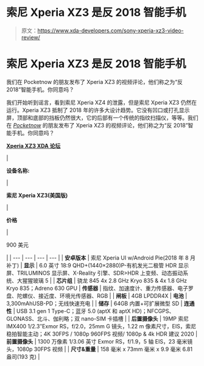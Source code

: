 # 索尼 Xperia XZ3 是反 2018 智能手机

> 原文：<https://www.xda-developers.com/sony-xperia-xz3-video-review/>

# 索尼 Xperia XZ3 是反 2018 智能手机

我们在 Pocketnow 的朋友发布了 Xperia XZ3 的视频评论，他们称之为“反 2018”智能手机。你同意吗？

我们开始听到谣言，看到索尼 Xperia XZ4 的泄露，但是索尼 Xperia XZ3 仍然在运行。Xperia XZ3 抵制了 2018 年的许多大设计趋势。它没有凹口或打孔显示屏，顶部和底部的挡板仍然很大，它的后部有一个传统的指纹扫描仪，等等。我们在 [*Pocketnow*](http://pocketnow.com) 的朋友发布了 Xperia XZ3 的视频评论，他们称之为“反 2018”智能手机。你同意吗？

[**Xperia XZ3 XDA 论坛**](https://forum.xda-developers.com/xperia-xz3)

| 

**设备名称:**

 | 

**索尼 Xperia XZ3(美国版)**

 | 

**价格**

 | 

900 美元

 |
| --- | --- | --- | --- |
| **安卓版本** | 索尼 Xperia UI w/Android Pie(2018 年 8 月补丁) | **显示** | 6.0 英寸 18:9 QHD+(1440×2880)P-有机发光二极管 HDR 显示屏、TRILUMINOS 显示屏、X-Reality 引擎、SDR>HDR 上变频、动态振动系统、大猩猩玻璃 5 |
| **芯片组** | 骁龙 845 4x 2.8 GHz Kryo 835 & 4x 1.8 GHz Kryo 835；Adreno 630 GPU | **传感器** | 指纹、加速度计、重力传感器、电子罗盘、陀螺仪、接近度、环境光传感器、RGB |
| **闸板** | 4GB LPDDR4X | **电池** | 3,300mAhUSB-PD；无线快速充电 |
| **储存** | 64GB 内置+可扩展微型 SD | **连通性** | USB 3.1 gen 1 Type-C；蓝牙 5.0 (aptX 和 aptX HD)；NFCGPS、GLONASS、北斗、伽利略；双 nano-SIM 卡插槽 |
| **后置摄像头** | 19MP 索尼 IMX400 1/2.3″Exmor RS，f/2.0，25mm G 镜头，1.22 m 像素尺寸，EIS，索尼稳拍智能主动；4K 30FPS / 1080p 960FPS 视频/ 1080p & 4k HDR 建议 2020 | **前置摄像头** | 1300 万像素 1/3.06 英寸 Exmor RS，f/1.9，5 轴 EIS，23 毫米镜头，1080p 30FPS 视频 |
| **尺寸&重量** | 158 毫米 x 73mm 毫米 x 9.9 毫米 6.81 盎司(193 克) |